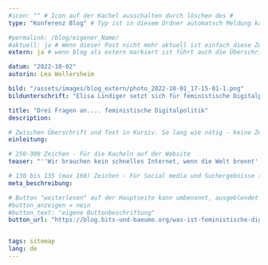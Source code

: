 ```yaml
---
#icon: "" # Icon auf der Kachel ausschalten durch löschen des #
type: "Konferenz Blog" # Typ ist in diesem Ordner automatsch Meldung kann aber hier überschrieben werden z.B. mit "Veröffentlichung" - der Typ erscheint in der Kachel

#permalink: /blog/eigener_Name/
#aktuell: ja # Wenn dieser Post nicht mehr aktuell ist einfach diese Zeile mit # auskommentieren
extern: ja # wenn blog als extern markiert ist führt auch die Überschrift zur button url

datum: "2022-10-02"
autorin: Lea Wollersheim

bild: "/assets/images/blog_extern/photo_2022-10-01_17-15-01-1.png"
bildunterschrift: "Elisa Lindiger setzt sich für feministische Digitalpolitk ein. Aber was soll das überhaupt heißen? Bild: Lea Wollersheim"

title: "Drei Fragen an.... feministische Digitalpolitik"
description: 

# Zwischen Überschrift und Text in Kursiv. So lang wie nötig - keine Zeichenbeschränkung
einleitung:

# 250-300 Zeichen - Für die Kacheln auf der Website
teaser: "''Wir brauchen kein schnelles Internet, wenn die Welt brennt'': Elisa Lindiger über Feminismus, Digitalisierung und die Zukunft der Erde"

# 130 bis 135 (max 160) Zeichen - Für Social media und Suchergebnisse (also extern)
meta_beschreibung: 

# Button "weiterlesen" auf der Hauptseite kann umbenannt, ausgeblendet und zu anderer z.B. Externer URL zeigen
#button_anzeigen = nein 
#button_text: "eigene Buttonbeschriftung"
button_url: "https://blog.bits-und-baeume.org/was-ist-feministische-digitalpolitik/"


tags: sitemap
lang: de
---
```



